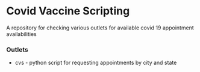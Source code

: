 # Covid Vaccine Scripting

A repository for checking various outlets for available covid 19 appointment availabilities

### Outlets

* cvs - python script for requesting appointments by city and state